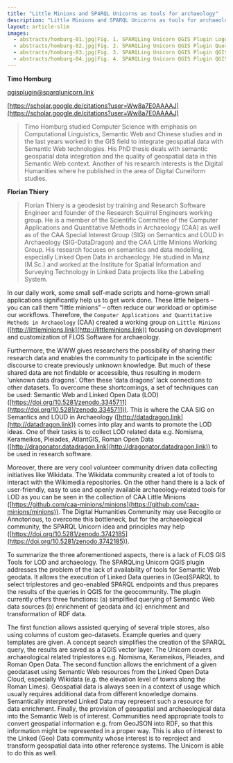 ```yaml
---
title: "Little Minions and SPARQL Unicorns as tools for archaeology"
description: "Little Minions and SPARQL Unicorns as tools for archaeology"
layout: article-slim
images:
  - abstracts/homburg-01.jpg|Fig. 1. SPARQLing Unicorn QGIS Plugin Logo 
  - abstracts/homburg-02.jpg|Fig. 2. SPARQLing Unicorn QGIS Plugin Query Dialog 
  - abstracts/homburg-03.jpg|Fig. 3. SPARQLing Unicorn QGIS Plugin QGIS Map with caves containing prehistoric art from Wikidata 
  - abstracts/homburg-04.jpg|Fig. 4. SPARQLing Unicorn QGIS Plugin QGIS Map with Pleiades Places
---
```


**Timo Homburg**

[qgisplugin@sparqlunicorn.link](mailto:qgisplugin@sparqlunicorn.link)

[https://scholar.google.de/citations?user=Ww8a7E0AAAAJ](https://scholar.google.de/citations?user=Ww8a7E0AAAAJ)

> Timo Homburg studied Computer Science with emphasis on Computational Linguistics, Semantic Web and Chinese studies and in the last years worked in the GIS field to integrate geospatial data with Semantic Web technologies. His PhD thesis deals with semantic geospatial data integration and the quality of geospatial data in this Semantic Web context. Another of his research interests   is the Digital Humanities where he published in the area of Digital Cuneiform studies.

**Florian Thiery**

> Florian Thiery is a geodesist by training and Research Software Engineer and founder of the Research Squirrel Engineers working group. He is a member of the Scientific Committee of the Computer Applications and Quantitative Methods in Archaeology (CAA) as well as of the CAA Special Interest Group (SIG) on Semantics and LOUD in Archaeology (SIG-DataDragon) and the CAA Little Minions Working Group. His research focuses on semantics and data modelling, especially Linked Open Data in archaeology. He studied in Mainz (M.Sc.) and worked at the Institute for Spatial Information and Surveying Technology in Linked Data projects like the Labeling System.

In our daily work, some small self-made scripts and home-grown small applications significantly help us to get work done. These little helpers – you can call them “little minions” – often reduce our workload or optimise our workflows. Therefore, the `Computer Applications and Quantitative Methods in Archaeology` (CAA) created a working group on `Little Minions` ([http://littleminions.link](http://littleminions.link)) focusing on development and customization of FLOS Software for archaeology.

Furthermore, the WWW gives researchers the possibility of sharing their research data and enables the community to participate in the scientific discourse to create previously unknown knowledge. But much of these shared data are not findable or accessible, thus resulting in modern ‘unknown data dragons’. Often these ‘data dragons’ lack connections to other datasets. To overcome these shortcomings, a set of techniques can be used: Semantic Web and Linked Open Data (LOD) ([https://doi.org/10.5281/zenodo.3345711](https://doi.org/10.5281/zenodo.3345711)). This is where the CAA SIG on Semantics and LOUD in Archaeology ([http://datadragon.link](http://datadragon.link)) comes into play and wants to promote the LOD ideas. One of their tasks is to collect LOD related data e.g. Nomisma, Kerameikos, Pleiades, AtlantGIS, Roman Open Data ([http://dragonator.datadragon.link](http://dragonator.datadragon.link)) to be used  in research software.

Moreover, there are very cool volunteer  community driven data collecting initiatives like Wikidata. The Wikidata community created a lot of tools to interact with the Wikimedia repositories. On the other hand there is a lack of user-friendly, easy to use and openly available archaeology-related tools for LOD as you can be seen in the collection of CAA Little Minions ([https://github.com/caa-minions/minions](https://github.com/caa-minions/minions)). The Digital Humanities Community may use Recogito or Annotorious, to overcome this bottleneck, but for the archaeological community, the SPARQL Unicorn idea and principles may help ([https://doi.org/10.5281/zenodo.3742185](https://doi.org/10.5281/zenodo.3742185)).

To summarize the three aforementioned aspects, there is a lack of FLOS GIS Tools for LOD and archaeology. The SPARQLing Unicorn QGIS plugin addresses the problem of the lack of availability of tools for Semantic Web geodata. It allows the execution of Linked Data queries in (Geo)SPARQL to select  triplestores and geo-enabled SPARQL endpoints and thus prepares the results of the queries in QGIS for the geocommunity. The plugin currently offers three functions: (a) simplified querying of Semantic Web data sources (b) enrichment of geodata and (c) enrichment and transformation of RDF data.

The first function allows assisted querying of several triple stores, also using columns of custom geo-datasets. Example queries and query templates are given. A concept search simplifies the creation of the SPARQL query, the results are saved as a QGIS vector layer. The Unicorn covers archaeological related triplestores e.g. Nomisma, Kerameikos, Pleiades, and Roman Open Data. The second function allows the enrichment of a given geodataset using Semantic Web resources from the Linked Open Data Cloud, especially Wikidata (e.g. the elevation level of towns along the Roman Limes). Geospatial data is always seen in a context of usage which usually requires additional data from different knowledge domains. Semantically interpreted Linked Data may represent such a resource for data enrichment. Finally, the provision of geospatial and archaeological data into the Semantic Web is of interest. Communities need appropriate tools to convert geospatial information e.g. from GeoJSON into RDF, so that this information might be represented in a proper way. This is also of interest to the Linked (Geo) Data community whose interest is to reproject and transform geospatial data into other reference systems. The Unicorn is able to do this as well.